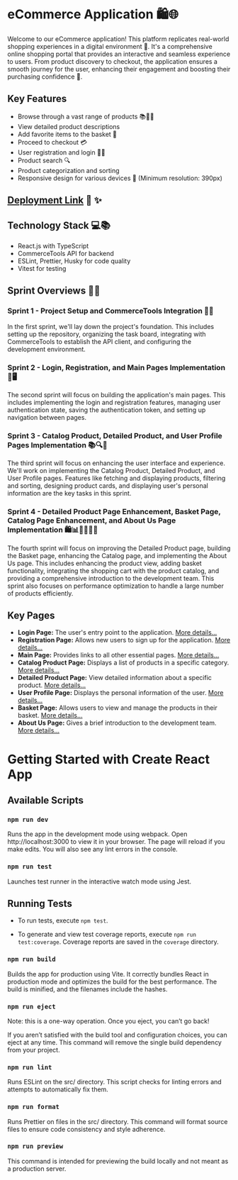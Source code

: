 # eCommerce Application 🛍️🌐

Welcome to our eCommerce application! This platform replicates real-world shopping experiences in a digital environment 🏪. It's a comprehensive online shopping portal that provides an interactive and seamless experience to users. From product discovery to checkout, the application ensures a smooth journey for the user, enhancing their engagement and boosting their purchasing confidence 🚀.

## Key Features

- Browse through a vast range of products 📚👗👟
- View detailed product descriptions
- Add favorite items to the basket 🛒
- Proceed to checkout 💳
- User registration and login 📝🔐
- Product search 🔍
- Product categorization and sorting
- Responsive design for various devices 📲 (Minimum resolution: 390px)

## [Deployment Link](https://sprint-w2jh.onrender.com/) 🚀 ✨

## Technology Stack 💻📚

- React.js with TypeScript
- CommerceTools API for backend
- ESLint, Prettier, Husky for code quality
- Vitest for testing

## Sprint Overviews 🏁📅

### Sprint 1 - Project Setup and CommerceTools Integration 🚀🔧

In the first sprint, we'll lay down the project's foundation. This includes setting up the repository, organizing the task board, integrating with CommerceTools to establish the API client, and configuring the development environment.

### Sprint 2 - Login, Registration, and Main Pages Implementation 🔐🖥️

The second sprint will focus on building the application's main pages. This includes implementing the login and registration features, managing user authentication state, saving the authentication token, and setting up navigation between pages.

### Sprint 3 - Catalog Product, Detailed Product, and User Profile Pages Implementation 📚🔍👥

The third sprint will focus on enhancing the user interface and experience. We'll work on implementing the Catalog Product, Detailed Product, and User Profile pages. Features like fetching and displaying products, filtering and sorting, designing product cards, and displaying user's personal information are the key tasks in this sprint.

### Sprint 4 - Detailed Product Page Enhancement, Basket Page, Catalog Page Enhancement, and About Us Page Implementation 🛍️📊🙋‍♂️🙋‍♀️

The fourth sprint will focus on improving the Detailed Product page, building the Basket page, enhancing the Catalog page, and implementing the About Us page. This includes enhancing the product view, adding basket functionality, integrating the shopping cart with the product catalog, and providing a comprehensive introduction to the development team. This sprint also focuses on performance optimization to handle a large number of products efficiently.

## Key Pages

- **Login Page:** The user's entry point to the application. [More details...](https://github.com/rolling-scopes-school/tasks/blob/master/tasks/eCommerce-Application/Sprints/Sprint%232.md)
- **Registration Page:** Allows new users to sign up for the application. [More details...](https://github.com/rolling-scopes-school/tasks/blob/master/tasks/eCommerce-Application/Sprints/Sprint%232.md)
- **Main Page:** Provides links to all other essential pages. [More details...](https://github.com/rolling-scopes-school/tasks/blob/master/tasks/eCommerce-Application/Sprints/Sprint%232.md)
- **Catalog Product Page:** Displays a list of products in a specific category. [More details...](https://github.com/rolling-scopes-school/tasks/blob/master/tasks/eCommerce-Application/Sprints/Sprint%233.md)
- **Detailed Product Page:** View detailed information about a specific product. [More details...](https://github.com/rolling-scopes-school/tasks/blob/master/tasks/eCommerce-Application/Sprints/Sprint%233.md)
- **User Profile Page:** Displays the personal information of the user. [More details...](https://github.com/rolling-scopes-school/tasks/blob/master/tasks/eCommerce-Application/Sprints/Sprint%233.md)
- **Basket Page:** Allows users to view and manage the products in their basket. [More details...](https://github.com/rolling-scopes-school/tasks/blob/master/tasks/eCommerce-Application/Sprints/Sprint%234.md)
- **About Us Page:** Gives a brief introduction to the development team. [More details...](https://github.com/rolling-scopes-school/tasks/blob/master/tasks/eCommerce-Application/Sprints/Sprint%234.md)

# Getting Started with Create React App

## Available Scripts

### `npm run dev`

Runs the app in the development mode using webpack. Open http://localhost:3000 to view it in your browser. The page will reload if you make edits. You will also see any lint errors in the console.

### `npm run test`

Launches test runner in the interactive watch mode using Jest.

## Running Tests

- To run tests, execute `npm test`.

- To generate and view test coverage reports, execute `npm run test:coverage`. Coverage reports are saved in the `coverage` directory.

### `npm run build`

Builds the app for production using Vite. It correctly bundles React in production mode and optimizes the build for the best performance. The build is minified, and the filenames include the hashes.

### `npm run eject`

Note: this is a one-way operation. Once you eject, you can’t go back!

If you aren’t satisfied with the build tool and configuration choices, you can eject at any time. This command will remove the single build dependency from your project.

### `npm run lint`

Runs ESLint on the src/ directory. This script checks for linting errors and attempts to automatically fix them.

### `npm run format`

Runs Prettier on files in the src/ directory. This command will format source files to ensure code consistency and style adherence.

### `npm run preview`

This command is intended for previewing the build locally and not meant as a production server.
